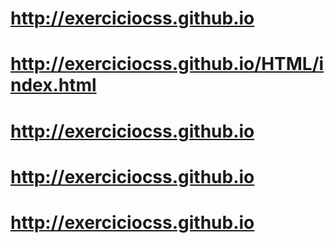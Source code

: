 # http://exerciciocss.github.io
# http://exerciciocss.github.io/HTML/index.html
# http://exerciciocss.github.io
# http://exerciciocss.github.io
# http://exerciciocss.github.io
